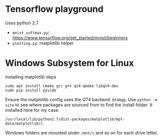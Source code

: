 Tensorflow playground
=====================
    
Uses python 2.7

- `mnist_softmax.py`: https://www.tensorflow.org/get_started/mnist/beginners
- `plotting.py`: matplotlib helper

Windows Subsystem for Linux
===========================

Installing matplotlib deps

    sudo apt install cmake gcc g++ qt4-qmake libqt4-dev
    sudo pip install pyside

Ensure the matplotlib config uses the QT4 backend: `Qt4Agg`. Use `python -m site` to see where packages are sourced from to find the install folder. It installed here for my case: 

    /usr/local/lib/python2.7/dist-packages/matplotlib/mpl-data/matplotlibrc
    
Windows folders are mounted under `/mnt/c` and so on for each drive letter.
